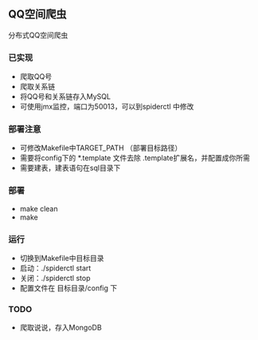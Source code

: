 **QQ空间爬虫**
---
分布式QQ空间爬虫

### 已实现
* 爬取QQ号
* 爬取关系链
* 将QQ号和关系链存入MySQL
* 可使用jmx监控，端口为50013，可以到spiderctl 中修改

### 部署注意
* 可修改Makefile中TARGET_PATH （部署目标路径）
* 需要将config下的 *.template 文件去除 .template扩展名，并配置成你所需
* 需要建表，建表语句在sql目录下

### 部署
* make clean
* make

### 运行
* 切换到Makefile中目标目录
* 启动：./spiderctl start
* 关闭：./spiderctl stop
* 配置文件在 目标目录/config 下

### TODO
* 爬取说说，存入MongoDB

